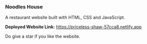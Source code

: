 ### Noodles House

A restaurant website built with HTML, CSS and JavaScript.

**Deployed Website Link:** https://priceless-shaw-57cca8.netlify.app

Do give a star if you like the website.
